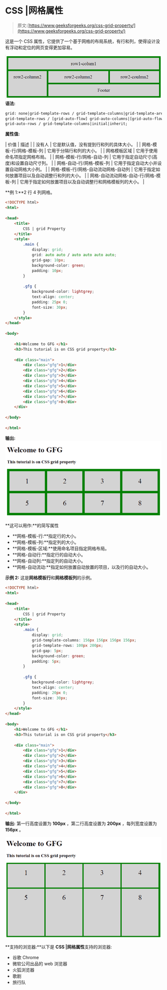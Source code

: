 # CSS |网格属性

> 原文:[https://www.geeksforgeeks.org/css-grid-property/](https://www.geeksforgeeks.org/css-grid-property/)

这是一个 CSS 属性，它提供了一个基于网格的布局系统，有行和列，使得设计没有浮动和定位的网页变得更加容易。

![](img/1cac04f57519e398f073b900b349cbe6.png)
**语法:**

```html
grid: none|grid-template-rows / grid-template-columns|grid-template-areas|
grid-template-rows / [grid-auto-flow] grid-auto-columns|[grid-auto-flow] 
grid-auto-rows / grid-template-columns|initial|inherit;

```

**属性值:**

| 价值 | 描述 |
| 没有人 | 它是默认值，没有提到行和列的具体大小。 |
| 网格-模板-行/网格-模板-列 | 它用于分隔行和列的大小。 |
| 网格模板区域 | 它用于使用命名项指定网格布局。 |
| 网格-模板-行/网格-自动-列 | 它用于指定自动尺寸(高度)和设置自动尺寸列。 |
| 网格-自动-行/网格-模板-列 | 它用于指定自动大小并设置自动网格大小列。 |
| 网格-模板-行/网格-自动流动网格-自动列 | 它用于指定如何放置项目以及自动调整行和列的大小。 |
| 网格-自动流动网格-自动-行/网格-模板-列 | 它用于指定如何放置项目以及自动调整行和网格模板列的大小。 |

**例 1:**2 行 4 列网格。

```html
<!DOCTYPE html>
<html>

<head>
    <title>
        CSS | grid Property
    </title>
    <style>
        .main {
            display: grid;
            grid: auto auto / auto auto auto auto;
            grid-gap: 10px;
            background-color: green;
            padding: 10px;
        }

        .gfg {
            background-color: lightgrey;
            text-align: center;
            padding: 25px 0;
            font-size: 30px;
        }
    </style>
</head>

<body>

    <h1>Welcome to GFG </h1>
    <h3>This tutorial is on CSS grid property</h3>

    <div class="main">
        <div class="gfg">1</div>
        <div class="gfg">2</div>
        <div class="gfg">3</div>
        <div class="gfg">4</div>
        <div class="gfg">5</div>
        <div class="gfg">6</div>
        <div class="gfg">7</div>
        <div class="gfg">8</div>
    </div>

</body>

</html>
```

**输出:**
![](img/2b509d77263d1c8919b424d66b3cdf89.png)

**这可以用作:**的简写属性

*   **网格-模板-行:**指定行的大小。
*   **网格-模板-列:**指定列的大小。
*   **网格-模板-区域:**使用命名项目指定网格布局。
*   **网格-自动行:**指定行的自动大小。
*   **网格-自动列:**指定列的自动大小。
*   **网格-自动流动:**指定如何放置自动放置的项目，以及行的自动大小。

**示例 2:** 这是**网格模板行**和**网格模板列**的示例。

```html
<!DOCTYPE html>
<html>

<head>
    <title>
        CSS | grid Property
    </title>
    <style>
        .main {
            display: grid;
            grid-template-columns: 156px 156px 156px 156px;
            grid-template-rows: 100px 200px;
            grid-gap: 5px;
            background-color: green;
            padding: 5px;
        }

        .gfg {
            background-color: lightgrey;
            text-align: center;
            padding: 20px 0;
            font-size: 30px;
        }
    </style>
</head>

<body>
    <h1>Welcome to GFG </h1>
    <h3>This tutorial is on CSS grid property</h3>

    <div class="main">
        <div class="gfg">1</div>
        <div class="gfg">2</div>
        <div class="gfg">3</div>
        <div class="gfg">4</div>
        <div class="gfg">5</div>
        <div class="gfg">6</div>
        <div class="gfg">7</div>
        <div class="gfg">8</div>
    </div>

</body>

</html>
```

**输出:**
第一行高度设置为 **100px** ，第二行高度设置为 **200px** ，每列宽度设置为 **156px** 。

![](img/986123f2904b994f43971b315da7a768.png)

**支持的浏览器:**以下是 **CSS |网格属性**支持的浏览器:

*   谷歌 Chrome
*   微软公司出品的 web 浏览器
*   火狐浏览器
*   歌剧
*   旅行队